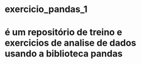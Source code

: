 # exercicio_pandas_1
# é um repositório de treino e exercicios de analise de dados usando a biblioteca pandas
